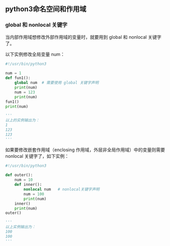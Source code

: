 ## python3命名空间和作用域

### global 和 nonlocal 关键字

当内部作用域想修改外部作用域的变量时，就要用到 global 和 nonlocal 关键字了。

以下实例修改全局变量 num：

```python
#!/usr/bin/python3
 
num = 1
def fun1():
    global num  # 需要使用 global 关键字声明
    print(num) 
    num = 123
    print(num)
fun1()
print(num)

'''
以上的实例输出为：
1
123
123
'''
```

如果要修改嵌套作用域（enclosing 作用域，外层非全局作用域）中的变量则需要 nonlocal 关键字了，如下实例：

```python
#!/usr/bin/python3
 
def outer():
    num = 10
    def inner():
        nonlocal num   # nonlocal关键字声明
        num = 100
        print(num)
    inner()
    print(num)
outer()

'''
以上实例输出为：
100
100
'''
```

